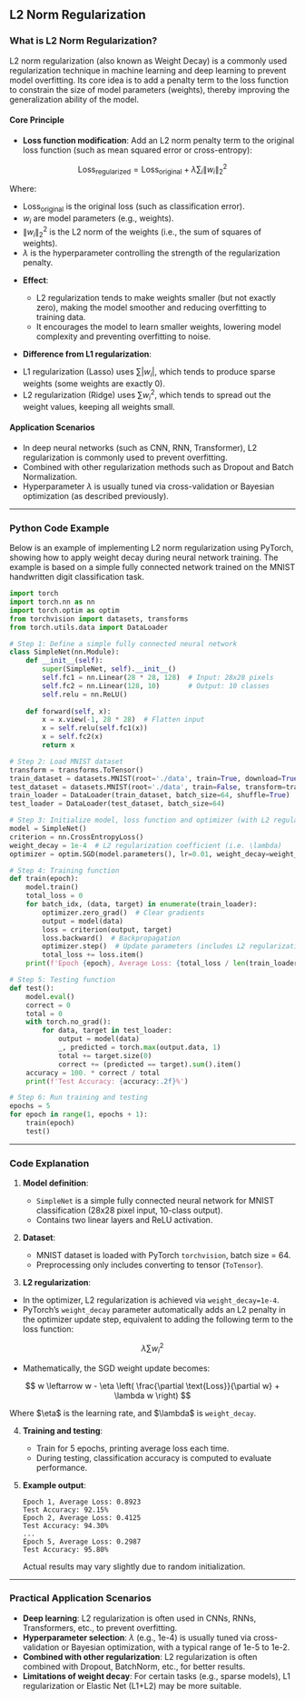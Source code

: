 ## L2 Norm Regularization
### What is L2 Norm Regularization?

L2 norm regularization (also known as Weight Decay) is a commonly used regularization technique in machine learning and deep learning to prevent model overfitting. Its core idea is to add a penalty term to the loss function to constrain the size of model parameters (weights), thereby improving the generalization ability of the model.

#### Core Principle
- **Loss function modification**: Add an L2 norm penalty term to the original loss function (such as mean squared error or cross-entropy):

$$
\text{Loss}_ {\text{regularized}} = \text{Loss}_{\text{original}} + \lambda \sum_i \|w_i\|_2^2
$$

Where:

* $\text{Loss}_{\text{original}}$ is the original loss (such as classification error).  
* $w_i$ are model parameters (e.g., weights).  
* $\|w_i\|_2^2$ is the L2 norm of the weights (i.e., the sum of squares of weights).  
* $\lambda$ is the hyperparameter controlling the strength of the regularization penalty.  

- **Effect**:  
  - L2 regularization tends to make weights smaller (but not exactly zero), making the model smoother and reducing overfitting to training data.  
  - It encourages the model to learn smaller weights, lowering model complexity and preventing overfitting to noise.  

- **Difference from L1 regularization**:  

* L1 regularization (Lasso) uses $\sum |w_i|$, which tends to produce sparse weights (some weights are exactly 0).  
* L2 regularization (Ridge) uses $\sum w_i^2$, which tends to spread out the weight values, keeping all weights small.  

#### Application Scenarios
- In deep neural networks (such as CNN, RNN, Transformer), L2 regularization is commonly used to prevent overfitting.  
- Combined with other regularization methods such as Dropout and Batch Normalization.  
- Hyperparameter $\lambda$ is usually tuned via cross-validation or Bayesian optimization (as described previously).  

---

### Python Code Example

Below is an example of implementing L2 norm regularization using PyTorch, showing how to apply weight decay during neural network training. The example is based on a simple fully connected network trained on the MNIST handwritten digit classification task.

```python
import torch
import torch.nn as nn
import torch.optim as optim
from torchvision import datasets, transforms
from torch.utils.data import DataLoader

# Step 1: Define a simple fully connected neural network
class SimpleNet(nn.Module):
    def __init__(self):
        super(SimpleNet, self).__init__()
        self.fc1 = nn.Linear(28 * 28, 128)  # Input: 28x28 pixels
        self.fc2 = nn.Linear(128, 10)       # Output: 10 classes
        self.relu = nn.ReLU()
    
    def forward(self, x):
        x = x.view(-1, 28 * 28)  # Flatten input
        x = self.relu(self.fc1(x))
        x = self.fc2(x)
        return x

# Step 2: Load MNIST dataset
transform = transforms.ToTensor()
train_dataset = datasets.MNIST(root='./data', train=True, download=True, transform=transform)
test_dataset = datasets.MNIST(root='./data', train=False, transform=transform)
train_loader = DataLoader(train_dataset, batch_size=64, shuffle=True)
test_loader = DataLoader(test_dataset, batch_size=64)

# Step 3: Initialize model, loss function and optimizer (with L2 regularization)
model = SimpleNet()
criterion = nn.CrossEntropyLoss()
weight_decay = 1e-4  # L2 regularization coefficient (i.e. \lambda)
optimizer = optim.SGD(model.parameters(), lr=0.01, weight_decay=weight_decay)

# Step 4: Training function
def train(epoch):
    model.train()
    total_loss = 0
    for batch_idx, (data, target) in enumerate(train_loader):
        optimizer.zero_grad()  # Clear gradients
        output = model(data)
        loss = criterion(output, target)
        loss.backward()  # Backpropagation
        optimizer.step()  # Update parameters (includes L2 regularization)
        total_loss += loss.item()
    print(f'Epoch {epoch}, Average Loss: {total_loss / len(train_loader):.4f}')

# Step 5: Testing function
def test():
    model.eval()
    correct = 0
    total = 0
    with torch.no_grad():
        for data, target in test_loader:
            output = model(data)
            _, predicted = torch.max(output.data, 1)
            total += target.size(0)
            correct += (predicted == target).sum().item()
    accuracy = 100. * correct / total
    print(f'Test Accuracy: {accuracy:.2f}%')

# Step 6: Run training and testing
epochs = 5
for epoch in range(1, epochs + 1):
    train(epoch)
    test()
````

---

### Code Explanation

1. **Model definition**:

   * `SimpleNet` is a simple fully connected neural network for MNIST classification (28x28 pixel input, 10-class output).
   * Contains two linear layers and ReLU activation.

2. **Dataset**:

   * MNIST dataset is loaded with PyTorch `torchvision`, batch size = 64.
   * Preprocessing only includes converting to tensor (`ToTensor`).

3. **L2 regularization**:

* In the optimizer, L2 regularization is achieved via `weight_decay=1e-4`.
* PyTorch’s `weight_decay` parameter automatically adds an L2 penalty in the optimizer update step, equivalent to adding the following term to the loss function:

$$
\lambda \sum w_i^2
$$

* Mathematically, the SGD weight update becomes:

$$
w \leftarrow w - \eta \left( \frac{\partial \text{Loss}}{\partial w} + \lambda w \right)
$$

Where \$\eta\$ is the learning rate, and \$\lambda\$ is `weight_decay`.

4. **Training and testing**:

   * Train for 5 epochs, printing average loss each time.
   * During testing, classification accuracy is computed to evaluate performance.

5. **Example output**:

   ```
   Epoch 1, Average Loss: 0.8923
   Test Accuracy: 92.15%
   Epoch 2, Average Loss: 0.4125
   Test Accuracy: 94.30%
   ...
   Epoch 5, Average Loss: 0.2987
   Test Accuracy: 95.80%
   ```

   Actual results may vary slightly due to random initialization.

---

### Practical Application Scenarios

* **Deep learning**: L2 regularization is often used in CNNs, RNNs, Transformers, etc., to prevent overfitting.
* **Hyperparameter selection**: $\lambda$ (e.g., 1e-4) is usually tuned via cross-validation or Bayesian optimization, with a typical range of 1e-5 to 1e-2.
* **Combined with other regularization**: L2 regularization is often combined with Dropout, BatchNorm, etc., for better results.
* **Limitations of weight decay**: For certain tasks (e.g., sparse models), L1 regularization or Elastic Net (L1+L2) may be more suitable.



